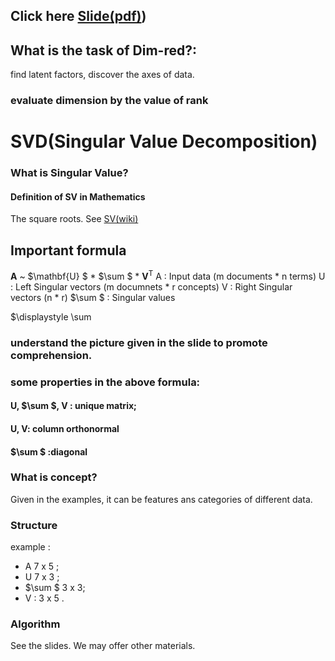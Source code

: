 ## Click here [Slide(pdf)](https://web.stanford.edu/class/cs246/slides/06-dim_red.pdf))
## What is the task of Dim-red?: 
find latent factors, discover the axes of data.
### evaluate dimension by the value of rank

# SVD(Singular Value Decomposition)
### What is Singular Value?
#### Definition of SV in Mathematics
The square roots.
See [SV(wiki)](https://en.wikipedia.org/wiki/Singular_value#Basic_properties)

## Important formula
$\mathbf{A}$ ~ $\mathbf{U} $ * $\sum $ * $\mathbf{V}^\mathrm{T}$
A : Input data (m documents * n terms)
U : Left Singular vectors (m documnets * r concepts)
V : Right Singular vectors (n * r)
$\sum $ : Singular values
<!-->$\displaystyle \sum<!-->
### understand the picture given in the slide to promote comprehension.
### some properties in the above formula:
#### U, $\sum $, V : unique matrix;
#### U, V: column orthonormal
#### $\sum $ :diagonal

### What is concept? 
Given in the examples, it can be features ans categories of different data.

### Structure 
example : 
- A 7 x 5 ; 
- U 7 x 3 ;
- $\sum $ 3 x 3;
- V : 3 x 5 .

### Algorithm
See the slides. We may offer other materials.

 